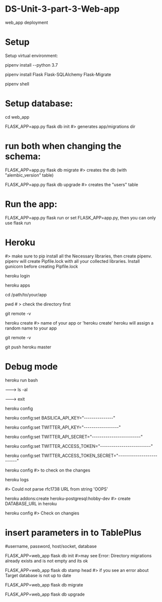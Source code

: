 # DS-Unit-3-part-3-Web-app
web_app deployment

# Setup

Setup virtual environment:

pipenv install --python 3.7

pipenv install Flask Flask-SQLAlchemy Flask-Migrate

pipenv shell

# Setup database:

cd web_app

FLASK_APP=app.py flask db init #> generates app/migrations dir

# run both when changing the schema:

FLASK_APP=app.py flask db migrate #> creates the db (with "alembic_version" table)

FLASK_APP=app.py flask db upgrade #> creates the "users" table

# Run the app:

FLASK_APP=app.py flask run or set FLASK_APP=app.py, then you can only use flask run


# Heroku

#> make sure to pip install all the Necessary libraries, then create pipenv. pipenv will create Pipfile.lock with all your collected libraries. Install gunicorn before creating Pipfile.lock

heroku login

heroku apps

cd /path/to/your/app

pwd # > check the directory first

git remote -v

heroku create #> name of your app or 'heroku create' heroku will assign a random name to your app

git remote -v

git push heroku master

# Debug mode

heroku run bash

---> ls -al

---> exit

heroku config

heroku config:set BASILICA_API_KEY="---------------"

heroku config:set TWITTER_API_KEY="------------------"

heroku config:set TWITTER_API_SECRET="-------------------------"

heroku config:set TWITTER_ACCESS_TOKEN="--------------------------"

heroku config:set TWITTER_ACCESS_TOKEN_SECRET="--------------------------"

heroku config #> to check on the changes

heroku logs

#> Could not parse rfc1738 URL from string 'OOPS'

heroku addons:create heroku-postgresql:hobby-dev #> create DATABASE_URL in heroku

heroku config #> Check on changies

# insert parameters in to TablePlus 

#username, password, host/socket, database


FLASK_APP=web_app flask db init #>may see Error: Directory migrations already exists and is not empty and its ok

FLASK_APP=web_app flask db stamp head #> if you see an error about Target database is not up to date

FLASK_APP=web_app flask db migrate

FLASK_APP=web_app flask db upgrade
